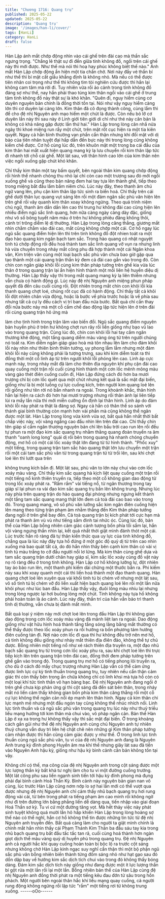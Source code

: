 ```yaml
---
title: "Chương 1716: Quang trụ"
published: 2025-05-22
updated: 2025-05-22
description: 'Quang trụ'
image: '/images/han-li/cover/'
tags: [HanLi]
category: HanLi
draft: false
---
```


Hàn Lập ánh mắt chớp động nhìn vào cái ghế trên đài cao mà
thần sắc ngưng trọng.
"Chẳng lẽ thật sự đi đến giữa tinh không đồ, ngồi trên cái ghế này
thì mới được. Như thế mà nói thì hoạ hay phúc không biết thế
nào."
Ánh mắt Hàn Lập chớp động ẩn hiện một tia chần chờ.
Nơi này đầy vẻ thần bí như thế thì bí mật cất giấu khẳng định là
không nhỏ. Mà nếu có thể được tiên nhân coi trọng như thế thì
không tìm tòi nghiên cứu được thì hắn lại không cam tâm mà rời
đi. Tuy nhiên vừa rồi ảo cảnh trong tinh không đồ đáng sợ như
thế, nay hắn phải thao túng kim thân ngồi vào cái ghế ở trung tâm
tinh không đồ này thật sự là khó khăn.
"Quên đi, nguy hiểm cùng cơ duyên nguyên bản chính là đồng
thời tồn tại. Nói như vậy nguy hiểm càng lớn thì cơ duyên lại càng
lớn. Kim thân đã cô đọng thành công, cùng lắm thì để cho đệ nhị
Nguyên anh mạo hiểm một chút là được. Còn nếu bỏ lỡ cơ duyên
lần này thì sau này ở Linh giới tiên giới di chỉ như thé này căn bản
là không có khả năng gặp được lần thứ hai."
Hàn Lập trong lòng cân nhắ nửa ngày thì khoé miệng run rẩy một
chút, trên mặt rốt cục hiện ra một tia kiên quyết. Ngay cả hắn bình
thường vạn phần cẩn thận nhưng khi đối mặt với dị bảo của tiên
nhân tuyệt đại hấp dẫn đến bực này thì trong lòng cũng không
kiềm chế được.
Cơ hồ cùng lúc đó, trên khuôn mặt một trong ba cái đầu của kim
thân hai mắt xuất hiện quang mang kỳ lạ lưu chuyển rồi kim thân
lập tức đi nhanh tới chỗ cái ghế. Một lát sau, với thân hình cao
lớn của kim thân nên việc ngồi xuống gặp chút khó khăn.

Chỉ thấy kim thân một tay bấm quyết, bên ngoài thân kim quang
chớp động rồi hình thể nhanh chóng thu nhỏ lại chỉ còn cao một
trượng sau đó mới ngồi xuống ghế và cũng theo bản năng đem
hai tay tựa lên thành ghế, tiếp theo trong miệng bắt đầu lầm bầm
niêm chú.
Lúc này đây, theo thanh âm chú ngữ vang lên, phụ cận kim thân
lập tức sinh ra biến hoá. Chỉ thấy trên cái ghế dưới thân lục
quang vụt sáng lên rồi một đám ngân sắc phù văn hiện lên trên
ghế rồi vây quanh kim thân xoay không ngừng. Theo quá trình
niệm chú ngữ, thanh âm dần dần lên cao thì trung hư không đài
cao cũng hiện lên nhiều điểm ngũ sắc linh quang, hơn nữa càng
ngày càng dày đặc, giống như vô số bông tuyết năm màu ở trên
hư không phiêu đãng không thôi, cảnh trí trông diễm lệ dị thường.
Hàn Lập trong lòng căng thẳng, giương mắt nhìn chằm chằm vào
đài cao, mắt cũng không chớp một cái. Cơ hồ ngay lúc ngũ sắc
quang điểm hiện lên thì trên tinh không đồ đột nhien toát ra một
đạo hào quang kim ngân bạch tam sắc. Trong hào quang có nhật
nguyệt tinh tú chớp động rồi đều hoá thành tam sắc linh quang vỡ
vụn ra nhưng linh hà vừa chuyển trong nháy mắt công phu đã
hợp thành một cái Ngân khoa văn, Kim triện văn cùng một loại
bạch sắc phù văn chưa bao giờ gặp qua tạo thành một cái quang
trận thần kỳ đem cả đài cao gắn vào trong đó.
Còn chín con ngân giáp khôi lỗi cùng kim thân pháp tướng trên
ghế kia vừa lúc thân ở trong quang trận lại ẩn hiện hình thành một
mối liên hệ huyền diệu dị thường. Hàn Lập thấy vậy thì trong mắt
quang mang kỳ lạ liên thiểm nhưng vẫn chưa có hành động gì.
Lúc này đệ nhị Nguyên anh miệng phun pháp quyết đã đến câu
cuối cùng rồi. Đột nhiên trong mắt chín con khôi lỗi kia thanh
quang chợt loé, chúng rốt cục đã có hành động. Chỉ thấy tất cả
khôi lỗi đột nhiên chân vừa động, hoặc là bước về phía trước
hoặc là về phía sau nhưng tất cả cự ly đều cách vị trí ban đầu
nửa bước.
Bất quá chỉ cần thay đổi nửa bước này mà một cỗ cấm chế dao
động lập tức hiện lên ở trên đài rồi cùng quang trận hô ứng mà

làm cho tình hình trong trận lâm vào biến đổi. Ngũ sắc quang
điểm nguyên bản huyền phù ở trên hư không chợt run rây rồi liền
giống như bạo vũ lao vào trong quang trận.
Cùng lúc đó, chín con khôi lỗi hai tay cầm ngân thương khẽ động,
một tầng quang diễm màu vàng óng từ trên người chúng nó toát
ra. Kim diễm ngân giáp giao hoà mà tôn nhau lên làm cho đám
khôi lỗi này nhìn như thiên binh thiên tướng, uy phong lẫm lẫm
nhưng một đám khôi lỗi này cũng không phải là tượng trưng, sau
khi kim diễm toát ra thì đồng thời một cỗ linh áp từ trên người khôi
lỗi phóng lên cao.
Linh áp cực mạnh này, trong nháy mắt đã làm cho thiên địa
nguyên khí phụ cận đài cao quay cuồng một trận rồi cuối cùng
hình thành một cơn lốc mênh mông màu vàng gào thét điên
cuồng cuốn đi,
Hàn Lập đứng cách đó hơn ba mươi trượng chỉ bị cơn lốc quét
qua một chút nhưng kết quả là sắc mặt đại biến, giống như là bị
một luồng cự lực cuồng kích, trên người kim quang loé lên rồi
giống như tên rời nỏ bắn nhanh ra ngoài. Trong khoảnh khắc,
thân hình hắn lại hiện ra cách đó hơn hai mươi trượng nhưng rồi
thân ảnh lại liên tiếp lùi ra mấy lần nữa thì mới miễn cưỡng ổn
định lại thân hình.
Linh áp do đám khôi lỗi này phát ra thật là đáng sợ. Ngay cả hắn
có thân thể so sánh với thánh giai bình thường còn mạnh hơn vài
phần mà cũng không thể ngăn được một lát. Hàn Lập trong lòng
vừa kinh vừa sợ, bất quá hắn nhất thời bất chấp việc này, vội
vàng ngẩng cao đầu nhìn lên trên đài cao.
Chỉ thấy chín tên giáp sĩ cầm ngân thương nguyên bản chỉ lên
bầu trời cao run lên rồi đều tự phun ra một đạo kim sắc quang trụ
nhằm thằng quang đoàn truyền ra âm thanh "oanh long long" quái
dị rồi bên trong quang hà nhanh chóng chuyển động, mơ hồ có
một cái lốc xoáy thật lớn đang từ từ hình thành.
"Phốc xuy" một tiếng, trong quang trận tam sắc hào quang thật
lớn lưu chuyển một trận rồi một cái tam sắc phù văn từ trong
quang trận từ từ trồi lên, sau khi chợt loé lên thì lướt qua trên

không trung kích bắn đi. Một lát sau, phù văn to lớn này chui vào
cơn lốc xoáy màu vàng.
Chỉ thấy kim sắc quang hà kịch liệt quay cuồng một trận rồi một
tiếng nổ kinh thiên truyền ra, tiếp theo một cỗ không gian dao
động từ trong lốc xoáy phát ra. "Rầm rầm" vài tiếng nổ, từ ngân
thương trong tay giáp sĩ lại phun ra vài đạo kim sắc quang trụ bắn
lên không trung. Nhưng lúc này phía trên quang trận do hào
quang đại phóng nhưng ngưng kết thành một tầng tam sắc quang
mang thật lớn đem cả toà đài cao bao vào trong đó.
Trong quang mang, vô số phù văn lưỡng sắc kim ngân điên
cuồng hiện lên mang theo từng trận phạm âm nhằm thẳng đến
Kim thân pháp tướng đang ngồi ở trên ghế bay đến. Cả toà
quang trận bị kích phát tới cực hạn mà phát ra thanh âm vù vù
như tiếng sấm đinh tai nhức óc.
Cùng lúc đó, bản thể của Hàn Lập bỗng nhiên cảm giác cảnh
tượng bốn phía tối sầm lại, hắn vội vàng ngưng thần nhìn lại, kết
quả nhất thời giật mình đánh thót một cái. Lúc trước hắn rõ ràng
đã tự thân kiến thức qua uy lực của tinh không đồ, chẳng qua là
lúc này đây tựa hồ đứng ở một góc độ quỷ dị từ trên cao nhìn
xuống mà bao quát tất cả, do đó hắn nhìn thấy bên cạnh kim thân
có vài vị tinh tú màu trắng to cỡ đầu người nổi lơ lửng. Mà kim
thân cùng ghế dựa và tam sắc quang trận dưới chân hay giáp sĩ,
kim sắc lốc xoáy cùng đồ vật này nọ rõ ràng đều ở trong tinh
không.
Hàn Lập cơ hồ không lưỡng lự, đột nhiên tay áo bào run lên, một
thanh phi kiếm dài chừng một thước bắn ra. Phi kiếm này sau khi
xoay quanh một cái thì liền hoá thành một đạo thanh quang. Hàn
quang chợt loé lên xuyên qua vài khối tinh tú bị chém vỡ nhưng
một lát sau, vô số tinh tú bị chém vỡ đó liền xuất hiện bạch quang
loé lên rồi một lần nữa khôi phục như lúc ban đầu.
Hàn Lập thấy vậy, đuôi lông màu nhíu lại nhưng trong lòng ngược
lại hơi buông lỏng một chút. Tinh không này tựa hồ không phải
hoàn toàn là ảo cảnh. Lúc này đây, thần trí của hắn vẫn bảo trì
thanh tỉnh dị thường, vẫn chưa bị đánh mất mình.

Bất quá loại ý niệm này mới chợt loé lên trong đầu Hàn Lập thì
không gian dao động trong cơn lốc xoáy màu vàng đã mãnh liệt
lan ra ngoài. Dao động giống như vật hữu hình hoá thành tầng
tầng sóng lãng bằng mắt thường có thể thấy được theo lốc xoáy
phun ra rồi hướng ra bốn phương tám hướng điên cuồng tán đi.
Nơi nào cơn lốc đi qua thì hư không đều trở nên mơ hồ, cả tinh
không đều giống như nháy mắt thiên địa điên đảo, không thể tự
chủ được.
Bỗng nhiên một tiếng nổ như xé rách thiên địa truyền ra, một đạo
nhũ bạch sắc quang trụ từ trong cơn lốc xoáy phu ra, sau khi chợt
loé lên thì trực tiếp kích lên trên quang trận trên đài cao, đồng thời
đem pháp tướng trên ghế gắn vào trong đó.
Trong quang trụ mơ hồ có tiếng phong lôi truyền ra, cho dù ở
cách đó mấy chục trượng nhưng Hàn Lập vẫn có thể cảm ứng
được linh lực cự kỳ tinh thuần trong quang trụ, tuy nhiên nếu cẩn
thận cảm giác thì còn thấy bên trong ẩn chứa không chỉ có linh
khsi mà tựa hồ còn có một loại khí tức tinh thần vô hạn bàng bạc.
Đệ nhị Nguyên anh đang ngồi ở trên ghế chưa kịp phản ứng gì thì
cột sáng đã đến sát bên thân, trong nháy mắt nó liền cảm thấy
không gian bốn phía kim thân căng thẳng rồi một cỗ cự lực không
thể ngăn cản nổi ép mạnh lên thân hình. Ngay cả kim thân chi lực
mạnh mẽ nhưng một đầu ngón tay cũng không thể nhúc nhích
nổi.
Linh lực tinh thuần và cả ngũ sắc phù văn trong quang trụ lúc này
như thuỷ triều liều mạng hướng tới kim thân mà chui vào, vô pháp
ngăn cản. Bản thể Hàn Lập ở xa xa trong hư không thấy vậy thì
sắc mặt đại biến. Ở trong khoảng cách gần gũi như thế đệ nhị
Nguyên anh cùng chủ Nguyên anh tự nhiên thuỷ chung vẫn duy
trì liên hệ chặt chẽ nên những gì Kim thân pháp tướng cảm nhận
được thì hắn cũng cảm giác được y như thế.
Ở trong linh lực tinh thuần cùng ngũ sắc phù văn, tu vi của đệ nhị
Nguyên anh đang là Nguyên Anh trung kỳ đỉnh phong Huyền âm
ma khí thế nhưng giây lát sau đã tiến vào Nguyên Anh hậu kỳ,
giống như hậu kỳ bình cảnh căn bản không tồn tại vậy.

Không chỉ có thế, ma công của đệ nhị Nguyên anh trong cột sáng
được một lực lượng thần kỳ bất khả tư nghị làm cho tu vi một
đường cuồng trướng. Một lát công phu sau liền ngạnh sinh tiến
tới hậu kỳ đỉnh phong mà đụng phải đại bình cảnh Hoá Thần Kỳ.
Bình cảnh này nguyên bản gian nan vô cùng, lúc trước Hàn Lập
cũng nơm nớp lo sợ hai lần mới có thể vượt qua được nhưng đệ
nhị Nguyên anh chỉ cảm thấy nhũ bạch quang trụ hơi rung động
vài cái, từ bên trong phát ra tiếng phạm âm cao minh rồi không
ngờ như đi trên đường lớn bằng phẳng liền dễ dàng qua, tiến
nhập vào giai đoạn Hoá Thần sơ kỳ. Tu vi cứ một đường tăng vọt.
Mà hết thảy việc này phát sinh tuyệt không quá mười lần hô hấp
khiến Hàn Lập trong lòng hoảng sợ thế nào có thể nghĩ, hắn cơ
hồ không thể tin được những tin tức từ đệ nhị Nguyên anh truyền
đến.
Bất quá càng làm cho người ta giật mình chính là chính mắt hắn
nhìn thấy cái Phạm Thánh Kim Thân ba đầu sáu tay kia trong nhũ
bạch quang trụ bắt đầu tấc tấc tan rã, cuối cùng hoá thành hơn
ngàn giọt dịch thể màu vàng quỷ dị huyền phù trong quang trụ.
Đệ nhị Nguyên anh cả người hắc khí quay cuồng hoàn toàn bị
bộc lộ ra trước cột sáng nhưng không chờ Hàn Lập kinh ngạc suy
nghĩ cẩn thận thì một bộ phận ngũ sắc phù văn bỗng nhiên biến
thành từng đốm sáng nhỏ như hạt gạo sau đó dồn dập bay về
hướng kim sắc dịch tích chui vào trong đó không thấy bóng dáng.
Đám kim sắc dịch tích này giống như đang được một ít lực lượng
thần bí gột rửa một lần rồi lại một lần.
Bỗng nhiên bản thể của Hàn Lập cùng đệ nhị Nguyên anh đồng
thời phát ra một tiếng kêu đau đớn từ sâu trong hồn phách. Một
người bên ngoài thân hắc khí liều mạng quay cuồng, cả người
rung động không ngừng rồi lập tức "rầm" một tiếng rơi từ không
trung xuống.
------oOo------
